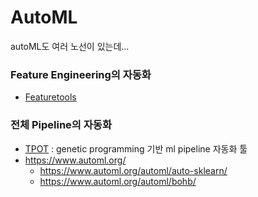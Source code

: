 # AutoML

autoML도 여러 노선이 있는데...


### Feature Engineering의 자동화
- [Featuretools](https://github.com/FeatureLabs/featuretools)

### 전체 Pipeline의 자동화
- [TPOT](https://github.com/EpistasisLab/tpot) : genetic programming 기반 ml pipeline 자동화 툴
- https://www.automl.org/
    - https://www.automl.org/automl/auto-sklearn/
    - https://www.automl.org/automl/bohb/
